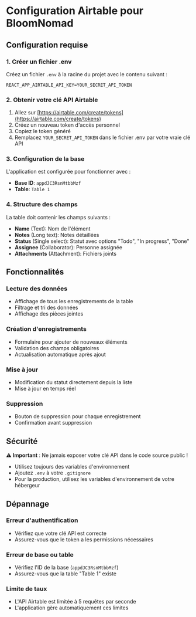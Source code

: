 # Configuration Airtable pour BloomNomad

## Configuration requise

### 1. Créer un fichier .env
Créez un fichier `.env` à la racine du projet avec le contenu suivant :

```env
REACT_APP_AIRTABLE_API_KEY=YOUR_SECRET_API_TOKEN
```

### 2. Obtenir votre clé API Airtable

1. Allez sur [https://airtable.com/create/tokens](https://airtable.com/create/tokens)
2. Créez un nouveau token d'accès personnel
3. Copiez le token généré
4. Remplacez `YOUR_SECRET_API_TOKEN` dans le fichier .env par votre vraie clé API

### 3. Configuration de la base

L'application est configurée pour fonctionner avec :
- **Base ID**: `appdJC3RsnMtbbMzf`
- **Table**: `Table 1`

### 4. Structure des champs

La table doit contenir les champs suivants :
- **Name** (Text): Nom de l'élément
- **Notes** (Long text): Notes détaillées
- **Status** (Single select): Statut avec options "Todo", "In progress", "Done"
- **Assignee** (Collaborator): Personne assignée
- **Attachments** (Attachment): Fichiers joints

## Fonctionnalités

### Lecture des données
- Affichage de tous les enregistrements de la table
- Filtrage et tri des données
- Affichage des pièces jointes

### Création d'enregistrements
- Formulaire pour ajouter de nouveaux éléments
- Validation des champs obligatoires
- Actualisation automatique après ajout

### Mise à jour
- Modification du statut directement depuis la liste
- Mise à jour en temps réel

### Suppression
- Bouton de suppression pour chaque enregistrement
- Confirmation avant suppression

## Sécurité

⚠️ **Important** : Ne jamais exposer votre clé API dans le code source public !

- Utilisez toujours des variables d'environnement
- Ajoutez `.env` à votre `.gitignore`
- Pour la production, utilisez les variables d'environnement de votre hébergeur

## Dépannage

### Erreur d'authentification
- Vérifiez que votre clé API est correcte
- Assurez-vous que le token a les permissions nécessaires

### Erreur de base ou table
- Vérifiez l'ID de la base (`appdJC3RsnMtbbMzf`)
- Assurez-vous que la table "Table 1" existe

### Limite de taux
- L'API Airtable est limitée à 5 requêtes par seconde
- L'application gère automatiquement ces limites 